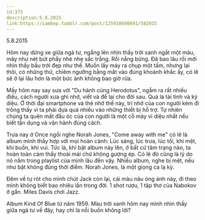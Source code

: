 ```yaml
---
id:373
description:5.8.2015
link:https://iambep.tumblr.com/post/125938690691/582015
---
```


5.8.2015

Hôm nay dừng xe giữa ngã tư, ngẩng lên nhìn thấy trời xanh ngắt một màu,
mây như nét bút phẩy nhè nhẹ sắc trắng. Rồi nắng bừng. Đã bao lâu rồi mới
nhìn thấy bầu trời đẹp như thế. Muốn lấy máy ra chụp một tấm, nhưng lại
thôi, có những thứ, chiêm ngưỡng bằng mắt vào đúng khoảnh khắc ấy, có lẽ
sẽ ở lại lâu hơn là một bức ảnh không bao giờ rửa.

Mấy hôm nay say sưa với "Du hành cùng Herodotus", ngẫm ra rất nhiều điều,
cách người xưa ghi nhớ, viết và để lại cho đời sau. Quả là tài tình và kỳ
diệu. Ở thời đại smartphone và thẻ nhớ thế này, trí nhớ của con người kém
đi trông thấy vì ta phải dựa quá nhiều vào những thiết bị hỗ trợ. Tự nhiên
chúng ta quên mất đầu óc của con người là một cỗ máy vi diệu nhất nếu biết
tận dụng và vận hành đúng cách.

Trưa nay ở Once ngồi nghe Norah Jones, "Come away with me" có lẽ là album
mình thấy hợp với mọi hoàn cảnh: Lúc sáng, lúc trưa, lúc tối, khi mệt, khi
buồn, khi vui. Tức là, khi bật album này lên, ở bất cứ tâm trạng nào, ta
hoàn toàn cảm thấy thoải mái chứ không gượng ép. Có lẽ đó cũng là lý do
nó nằm trong playlist của mình lâu đến vậy. Nhiều album, nghe bị mệt, nếu
như bật không đúng thời điểm. Norah Jones, là một giọng ca lạ kỳ.

Đêm về tự rót cho mình chút Jack còn lại, cái màu nâu óng ánh này, đi theo
mình không biết bao nhiêu lần trong đời. 1 shot rượu, 1 tập thơ của Nabokov
ở gần. Miles Davis chơi Jazz.

Album Kind Of Blue từ năm 1959. Màu trời xanh hôm nay mình nhìn thấy giữa
ngã tư về đây, hay chỉ là nỗi buồn không lời?